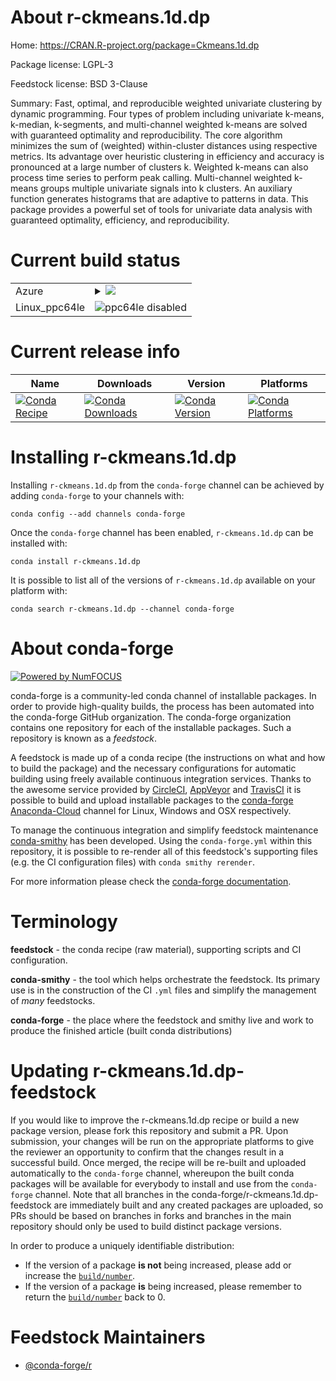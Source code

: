 About r-ckmeans.1d.dp
=====================

Home: https://CRAN.R-project.org/package=Ckmeans.1d.dp

Package license: LGPL-3

Feedstock license: BSD 3-Clause

Summary: Fast, optimal, and reproducible weighted univariate clustering by dynamic programming. Four types of problem including univariate k-means, k-median, k-segments, and multi-channel weighted k-means are solved with guaranteed optimality and reproducibility. The core algorithm minimizes the sum of (weighted) within-cluster distances using respective metrics. Its advantage over heuristic clustering in efficiency and accuracy is pronounced at a large number of clusters k. Weighted k-means can also process time series to perform peak calling. Multi-channel weighted k-means groups multiple univariate signals into k clusters. An auxiliary function generates histograms that are adaptive to patterns in data. This package provides a powerful set of tools for univariate data analysis with guaranteed optimality, efficiency, and reproducibility.



Current build status
====================


<table>
    
  <tr>
    <td>Azure</td>
    <td>
      <details>
        <summary>
          <a href="https://dev.azure.com/conda-forge/feedstock-builds/_build/latest?definitionId=8335&branchName=master">
            <img src="https://dev.azure.com/conda-forge/feedstock-builds/_apis/build/status/r-ckmeans.1d.dp-feedstock?branchName=master">
          </a>
        </summary>
        <table>
          <thead><tr><th>Variant</th><th>Status</th></tr></thead>
          <tbody><tr>
              <td>linux_r_base3.6target_platformlinux-64</td>
              <td>
                <a href="https://dev.azure.com/conda-forge/feedstock-builds/_build/latest?definitionId=8335&branchName=master">
                  <img src="https://dev.azure.com/conda-forge/feedstock-builds/_apis/build/status/r-ckmeans.1d.dp-feedstock?branchName=master&jobName=linux&configuration=linux_r_base3.6target_platformlinux-64" alt="variant">
                </a>
              </td>
            </tr><tr>
              <td>linux_r_base4.0target_platformlinux-64</td>
              <td>
                <a href="https://dev.azure.com/conda-forge/feedstock-builds/_build/latest?definitionId=8335&branchName=master">
                  <img src="https://dev.azure.com/conda-forge/feedstock-builds/_apis/build/status/r-ckmeans.1d.dp-feedstock?branchName=master&jobName=linux&configuration=linux_r_base4.0target_platformlinux-64" alt="variant">
                </a>
              </td>
            </tr><tr>
              <td>osx_r_base3.6target_platformosx-64</td>
              <td>
                <a href="https://dev.azure.com/conda-forge/feedstock-builds/_build/latest?definitionId=8335&branchName=master">
                  <img src="https://dev.azure.com/conda-forge/feedstock-builds/_apis/build/status/r-ckmeans.1d.dp-feedstock?branchName=master&jobName=osx&configuration=osx_r_base3.6target_platformosx-64" alt="variant">
                </a>
              </td>
            </tr><tr>
              <td>osx_r_base4.0target_platformosx-64</td>
              <td>
                <a href="https://dev.azure.com/conda-forge/feedstock-builds/_build/latest?definitionId=8335&branchName=master">
                  <img src="https://dev.azure.com/conda-forge/feedstock-builds/_apis/build/status/r-ckmeans.1d.dp-feedstock?branchName=master&jobName=osx&configuration=osx_r_base4.0target_platformosx-64" alt="variant">
                </a>
              </td>
            </tr><tr>
              <td>win_r_base3.6target_platformwin-64</td>
              <td>
                <a href="https://dev.azure.com/conda-forge/feedstock-builds/_build/latest?definitionId=8335&branchName=master">
                  <img src="https://dev.azure.com/conda-forge/feedstock-builds/_apis/build/status/r-ckmeans.1d.dp-feedstock?branchName=master&jobName=win&configuration=win_r_base3.6target_platformwin-64" alt="variant">
                </a>
              </td>
            </tr><tr>
              <td>win_r_base4.0target_platformwin-64</td>
              <td>
                <a href="https://dev.azure.com/conda-forge/feedstock-builds/_build/latest?definitionId=8335&branchName=master">
                  <img src="https://dev.azure.com/conda-forge/feedstock-builds/_apis/build/status/r-ckmeans.1d.dp-feedstock?branchName=master&jobName=win&configuration=win_r_base4.0target_platformwin-64" alt="variant">
                </a>
              </td>
            </tr>
          </tbody>
        </table>
      </details>
    </td>
  </tr>
  <tr>
    <td>Linux_ppc64le</td>
    <td>
      <img src="https://img.shields.io/badge/ppc64le-disabled-lightgrey.svg" alt="ppc64le disabled">
    </td>
  </tr>
</table>

Current release info
====================

| Name | Downloads | Version | Platforms |
| --- | --- | --- | --- |
| [![Conda Recipe](https://img.shields.io/badge/recipe-r--ckmeans.1d.dp-green.svg)](https://anaconda.org/conda-forge/r-ckmeans.1d.dp) | [![Conda Downloads](https://img.shields.io/conda/dn/conda-forge/r-ckmeans.1d.dp.svg)](https://anaconda.org/conda-forge/r-ckmeans.1d.dp) | [![Conda Version](https://img.shields.io/conda/vn/conda-forge/r-ckmeans.1d.dp.svg)](https://anaconda.org/conda-forge/r-ckmeans.1d.dp) | [![Conda Platforms](https://img.shields.io/conda/pn/conda-forge/r-ckmeans.1d.dp.svg)](https://anaconda.org/conda-forge/r-ckmeans.1d.dp) |

Installing r-ckmeans.1d.dp
==========================

Installing `r-ckmeans.1d.dp` from the `conda-forge` channel can be achieved by adding `conda-forge` to your channels with:

```
conda config --add channels conda-forge
```

Once the `conda-forge` channel has been enabled, `r-ckmeans.1d.dp` can be installed with:

```
conda install r-ckmeans.1d.dp
```

It is possible to list all of the versions of `r-ckmeans.1d.dp` available on your platform with:

```
conda search r-ckmeans.1d.dp --channel conda-forge
```


About conda-forge
=================

[![Powered by NumFOCUS](https://img.shields.io/badge/powered%20by-NumFOCUS-orange.svg?style=flat&colorA=E1523D&colorB=007D8A)](http://numfocus.org)

conda-forge is a community-led conda channel of installable packages.
In order to provide high-quality builds, the process has been automated into the
conda-forge GitHub organization. The conda-forge organization contains one repository
for each of the installable packages. Such a repository is known as a *feedstock*.

A feedstock is made up of a conda recipe (the instructions on what and how to build
the package) and the necessary configurations for automatic building using freely
available continuous integration services. Thanks to the awesome service provided by
[CircleCI](https://circleci.com/), [AppVeyor](https://www.appveyor.com/)
and [TravisCI](https://travis-ci.com/) it is possible to build and upload installable
packages to the [conda-forge](https://anaconda.org/conda-forge)
[Anaconda-Cloud](https://anaconda.org/) channel for Linux, Windows and OSX respectively.

To manage the continuous integration and simplify feedstock maintenance
[conda-smithy](https://github.com/conda-forge/conda-smithy) has been developed.
Using the ``conda-forge.yml`` within this repository, it is possible to re-render all of
this feedstock's supporting files (e.g. the CI configuration files) with ``conda smithy rerender``.

For more information please check the [conda-forge documentation](https://conda-forge.org/docs/).

Terminology
===========

**feedstock** - the conda recipe (raw material), supporting scripts and CI configuration.

**conda-smithy** - the tool which helps orchestrate the feedstock.
                   Its primary use is in the construction of the CI ``.yml`` files
                   and simplify the management of *many* feedstocks.

**conda-forge** - the place where the feedstock and smithy live and work to
                  produce the finished article (built conda distributions)


Updating r-ckmeans.1d.dp-feedstock
==================================

If you would like to improve the r-ckmeans.1d.dp recipe or build a new
package version, please fork this repository and submit a PR. Upon submission,
your changes will be run on the appropriate platforms to give the reviewer an
opportunity to confirm that the changes result in a successful build. Once
merged, the recipe will be re-built and uploaded automatically to the
`conda-forge` channel, whereupon the built conda packages will be available for
everybody to install and use from the `conda-forge` channel.
Note that all branches in the conda-forge/r-ckmeans.1d.dp-feedstock are
immediately built and any created packages are uploaded, so PRs should be based
on branches in forks and branches in the main repository should only be used to
build distinct package versions.

In order to produce a uniquely identifiable distribution:
 * If the version of a package **is not** being increased, please add or increase
   the [``build/number``](https://conda.io/docs/user-guide/tasks/build-packages/define-metadata.html#build-number-and-string).
 * If the version of a package **is** being increased, please remember to return
   the [``build/number``](https://conda.io/docs/user-guide/tasks/build-packages/define-metadata.html#build-number-and-string)
   back to 0.

Feedstock Maintainers
=====================

* [@conda-forge/r](https://github.com/conda-forge/r/)

